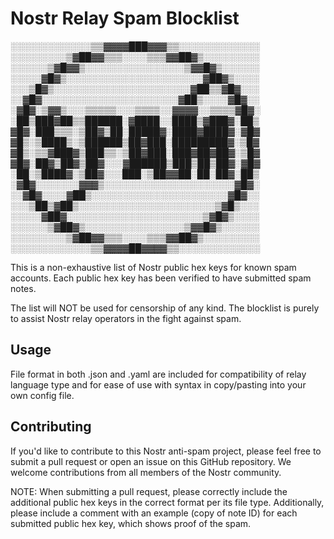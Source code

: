 # Nostr Relay Spam Blocklist

░░░░░░░░░░░░░▒▒▓▓▓▓███▓▓▓▒▒░░░░░░░░░░░░░
░░░░░░░░░▒▓██▓▓▒▒▒░░░░▒▒▒▓▓██▓▒░░░░░░░░░
░░░░░░▒▓█▓▓▒░░░░░░░░░░░░░░░░▒▓▓█▓▒░░░░░░
░░░░░▓█▓▒░░░░░░░░░░░░░░░░░░░░░░▓██▓▒░░░░
░░░▒█▓▒░░░░░░░░░░░░░░░░░░░░░░▓██▒▒▓█▓░░░
░░▓█▓░░░░░░░░░░░░░░░░░░░░░░▓██▒░░░░▓█▓░░
░▓█▓░▒▓▓▒░░░▒▒▒▒▒░░░▒▒▒▒░░▓▓▓▓░░▒▒▒▒▓█▓░
░██▒███▓██▒▒██████░▓████░░████▒▓███▓░██▒
▓█▓░███▒▒▒░▒██▓▒██░█████▓░████▓████▓░▓█▓
▓█▒░▒████▒░▒██████▒██▓███░█████████▓░▒█▓
▓█▒░▒▒▓███▓▒███▒▒░▒██▓███░███▓██▓██▓░▒█▓
▓█▓░██▓▒██▓▒██▓░░░▓██████▒███▒██▒██▓░▓█▓
░██░▒████▓░▒██▓░░░███░▒██▓▓██░██░██▓░██▒
░▓█▓░░░░░░░▓▓▓▒░░░░░░░░░░░░░░░░░░░░░▓█▓░
░░▓█▓░░░░▓██▒░░░░░░░░░░░░░░░░░░░░░░▓█▓░░
░░░▒██▒▓██▒░░░░░░░░░░░░░░░░░░░░░░▒▓█▒░░░
░░░░░▓██▓░░░░░░░░░░░░░░░░░░░░░░▒▓█▓▒░░░░
░░░░░░▒▓██▓▒░░░░░░░░░░░░░░░░▒▓▓█▓▒░░░░░░
░░░░░░░░░▒▓██▓▓▒▒▒░░░░▒▒▒▓▓██▓▒░░░░░░░░░
░░░░░░░░░░░░░▒▒▓▓▓▓██▓▓▓▓▒▒░░░░░░░░░░░░░


This is a non-exhaustive list of Nostr public hex keys for known spam accounts. Each public hex key has been verified to have submitted spam notes.

The list will NOT be used for censorship of any kind. The blocklist is purely to assist Nostr relay operators in the fight against spam.

## Usage

File format in both .json and .yaml are included for compatibility of relay language type and for ease of use with syntax in copy/pasting into your own config file.

## Contributing

If you'd like to contribute to this Nostr anti-spam project, please feel free to submit a pull request or open an issue on this GitHub repository. We welcome contributions from all members of the Nostr community.

NOTE: When submitting a pull request, please correctly include the additional public hex keys in the correct format per its file type. Additionally, please include a comment with an example (copy of note ID) for each submitted public hex key, which shows proof of the spam.
